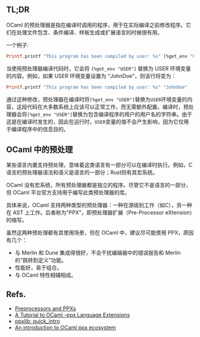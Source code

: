 

## TL;DR

OCaml 的预处理器是指在编译时调用的程序，用于在实际编译之前修改程序。它们在处理文件包含、条件编译、样板生成或扩展语言的时候很有用。

一个例子:
```ocaml
Printf.printf "This program has been compiled by user: %s" [%get_env "USER"]
```

当使用预处理器编译代码时，它会将 `[%get_env "USER"]` 替换为 USER 环境变量的内容。例如，如果 USER 环境变量设置为 "JohnDoe"，则该行将变为：
```ocaml
Printf.printf "This program has been compiled by user: %s" "JohnDoe"
```

通过这种修改，预处理器在编译时将`[%get_env "USER"]`替换为`USER`环境变量的内容，这段代码在大多数系统上应该可以正常工作，而无需额外配置。编译时，预处理器会将`[%get_env "USER"]`替换为包含编译程序的用户的用户名的字符串。由于这是在编译时发生的，因此在运行时，`USER`变量的值不会产生影响，因为它仅用于编译程序中的信息目的。

## OCaml 中的预处理

某些语言内置支持预处理，意味着这类语言有一部分可以在编译时执行。例如，C语言的预处理器语法和语义是语言的一部分；Rust则有其宏系统。

OCaml 没有宏系统，所有预处理器都是独立的程序。尽管它不是语言的一部分，但 OCaml 平台官方支持用于编写此类预处理器的库。

具体来说，OCaml 支持两种类型的预处理器：一种在源级别工作（如C），另一种在 AST 上工作。后者称为"PPX"，即预处理器扩展（Pre-Processor eXtension）的缩写。

虽然这两种预处理都有其使用场景，但在 OCaml 中，建议尽可能使用 PPX，原因有几个：

- 与 Merlin 和 Dune 集成得很好，不会干扰编辑器中的错误报告和 Merlin 的“跳转到定义”功能。
- 性能好，易于组合。
- 与 OCaml 特性相辅相成。


## Refs.
- [Preprocessors and PPXs](https://ocaml.org/docs/metaprogramming#metaprogramming)
- [A Tutorial to OCaml -ppx Language Extensions](https://www.victor.darvariu.me/jekyll/update/2018/06/19/ppx-tutorial.html)
- [ppxlib: quick_intro](https://ocaml-ppx.github.io/ppxlib/ppxlib/quick_intro.html)
- [An introduction to OCaml ppx ecosystem](https://tarides.com/blog/2019-05-09-an-introduction-to-ocaml-ppx-ecosystem/)